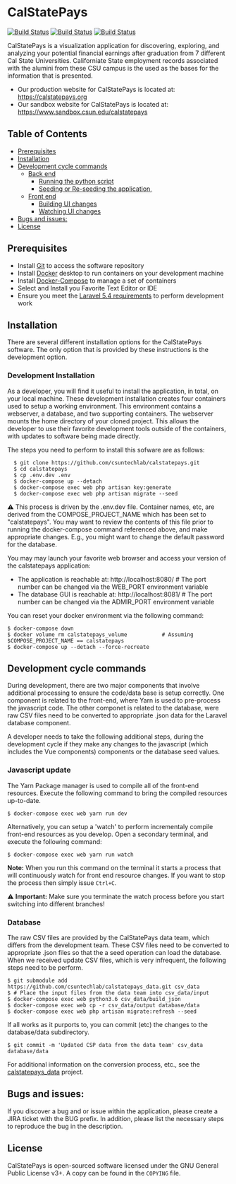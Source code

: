 # CalStatePays

[![Build Status](https://travis-ci.com/csun-metalab/calstatepays.svg?token=e9qZAYzzq9K9MQ8bgdpF&branch=dev)](https://travis-ci.com/csun-metalab/calstatepays) [![Build Status](https://travis-ci.com/csun-metalab/calstatepays.svg?token=e9qZAYzzq9K9MQ8bgdpF&branch=demo)](https://travis-ci.com/csun-metalab/calstatepays) [![Build Status](https://travis-ci.com/csun-metalab/calstatepays.svg?token=e9qZAYzzq9K9MQ8bgdpF&branch=master)](https://travis-ci.com/csun-metalab/calstatepays)

CalStatePays is a visualization application for discovering, exploring, and analyzing your potential financial earnings after graduation from 7 different Cal State Universities.  Californiate State employment records associated with the alumini from these CSU campus is the used as the bases for the information that is presented.

* Our production website for CalStatePays is located at: https://calstatepays.org
* Our sandbox website for CalStatePays is located at: https://www.sandbox.csun.edu/calstatepays


## Table of Contents
<!-- TOC -->
  - [Prerequisites](#prerequisites)
  - [Installation](#installation)
  - [Development cycle commands](#development-cycle-commands)
       - [Back end](#back-end)
          - [Running the python script](#running-the-python-script)
          - [Seeding or Re-seeding the application,](#seeding-or-re-seeding-the-application)
       - [Front end](#front-end)
          - [Building UI changes](#building-ui-changes)
          - [Watching UI changes](#watching-ui-changes)
  - [Bugs and issues:](#bugs-and-issues)
  - [License](#license)

<!-- /TOC -->

## Prerequisites

- Install [Git](https://git-scm.com/downloads) to access the software repository
- Install [Docker](https://docs.docker.com/install/) desktop to run containers on your development machine
- Install [Docker-Compose](https://docs.docker.com/compose/install/) to manage a set of containers
- Select and Install you Favorite Text Editor or IDE
- Ensure you meet the [Laravel 5.4 requirements](https://laravel.com/docs/5.4) to perform development work

## Installation

There are several different installation options for the CalStatePays software.  The only option that is provided by these instructions is the development option.


### Development Installation
As a developer, you will find it useful to install the application, in total, on your local machine.  These development installation creates four containers used to setup a working environment. This environment contains a webserver, a database, and two supporting containers.  The webserver mounts the home directory of your cloned project. This allows the developer to use their favorite development tools outside of the containers, with updates to software being made directly.

The steps you need to perform to install this sofware are as follows:
```
  $ git clone https://github.com/csuntechlab/calstatepays.git
  $ cd calstatepays
  $ cp .env.dev .env
  $ docker-compose up --detach
  $ docker-compose exec web php artisan key:generate
  $ docker-compose exec web php artisan migrate --seed
```

⚠️ This process is driven by the .env.dev file.  Container names, etc, are derived from the COMPOSE_PROJECT_NAME which has been set to "calstatepays". You may want to review the contents of this file prior to running the docker-compose command referenced above, and make appropriate changes.  E.g., you might want to change the default password for the database.

You may may launch your favorite web browser and access your version of the calstatepays application:
  * The application is reachable at: http://localhost:8080/    # The port number can be changed via the WEB_PORT environment variable
  * The database GUI is reachable at: http://localhost:8081/   # The port number can be changed via the ADMIR_PORT environment variable

You can reset your docker environment via the following command:
```
$ docker-compose down
$ docker volume rm calstatepays_volume           # Assuming $COMPOSE_PROJECT_NAME == calstatepays
$ docker-compose up --detach --force-recreate
```

## Development cycle commands

During development, there are two major components that involve
additional processing to ensure the code/data base is setup correctly.
One component is related to the front-end, where Yarn is used to
pre-process the javascript code.  The other componet is related to the
database, were raw CSV files need to be converted to appropriate .json
data for the Laravel database component.

A developer needs to take the following additional steps, during the
development cycle if they make any changes to the javascript (which
includes the Vue components) components or the database seed values.

### Javascript update

The Yarn Package manager is used to compile all of the front-end resources. Execute the following command to bring the compiled resources
up-to-date.

```
$ docker-compose exec web yarn run dev
```

Alternatively, you can setup a 'watch' to perform incrementaly compile front-end resources as you develop. Open a secondary terminal, and execute the following command:

```
$ docker-compose exec web yarn run watch
```

**Note:** When you run this command on the terminal it starts a process that will continuously watch for front end resource changes. If you want to stop the process then simply issue `Ctrl+C`.

⚠️ **Important:** Make sure you terminate the watch process before you start switching into different branches!


### Database

The raw CSV files are provided by the CalStatePays data team, which differs from the development team.
These CSV files need to be converted to appropriate .json files so that the a seed operation can load the database. 
When we received update CSV files, which is very infrequent, the following steps need to be perform.

```
$ git submodule add https://github.com/csuntechlab/calstatepays_data.git csv_data
$ # Place the input files from the data team into csv_data/input
$ docker-compose exec web python3.6 csv_data/build_json
$ docker-compose exec web cp -r csv_data/output database/data
$ docker-compose exec web php artisan migrate:refresh --seed
```

If all works as it purports to, you can commit (etc) the changes to the database/data subdirectory.

```
$ git commit -m 'Updated CSP data from the data team' csv_data database/data
```

For additional information on the conversion process, etc., see the [calstatepays_data](https://github.com/csuntechlab/calstatepays_data) project.


## Bugs and issues:

If you discover a bug and or issue within the application, please create a JIRA ticket with the BUG prefix. In addition, please list the necessary steps to reproduce the bug in the description.

## License
CalStatePays is open-sourced software licensed under the GNU General Public License v3+. A copy can be found in the `COPYING` file.

